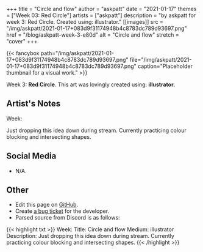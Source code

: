 +++
title =       "Circle and flow"
author =      "askpatt"
date =        "2021-01-17"
themes =      ["Week 03: Red Circle"]
artists =     ["askpatt"]
description = "by askpatt for week 3: Red Circle. Created using: illustrator."
[[images]]
              src = "/img/askpatt/2021-01-17+083d9f31174948b4c8783dc789d93697.png"
              href = "/blog/askpatt-week-3-e80d"
              alt = "Circle and flow"
              stretch = "cover"
+++


{{< fancybox path="/img/askpatt/2021-01-17+083d9f31174948b4c8783dc789d93697.png" file="/img/askpatt/2021-01-17+083d9f31174948b4c8783dc789d93697.png" caption="Placeholder thumbnail for a visual work." >}}


Week 3: **Red Circle**. This art was lovingly created using: **illustrator**.

## Artist's Notes

Week: 

Just dropping this idea down during stream. Currently practicing colour blocking and intersecting shapes.

## Social Media

- N/A.

## Other

- Edit this page on [GitHub](https://github.com/teaminkling/web-refresh/edit/main/content/blog/askpatt-week-3-e80d.md).
- Create [a bug ticket](https://github.com/teaminkling/web-refresh/issues/new?assignees=&labels=bug&template=problem-report.md&title=) for the developer.
- Parsed source from Discord is as follows:

{{< highlight txt >}}
Week: 
Title:  Circle and flow
Medium: illustrator 
Description: Just dropping this idea down during stream. Currently practicing colour blocking and intersecting shapes.
{{< /highlight >}}